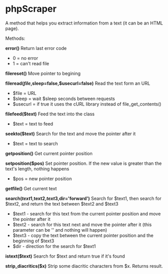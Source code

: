 phpScraper
==========

A method that helps you extract information from a text (it can be an HTML page).

Methods:

**error()**
Return last error code
* 0 = no error
* 1 = can't read file

**filereset()**
Move pointer to begining

**fileread($file,$sleep=false,$usecurl=false)**
Read the text form an URL

* $file = URL
* $sleep = wait $sleep seconds between requests
* $usecurl = if true it uses the cURL library instead of file_get_contents()

**filefeed($text)**
Feed the text into the class

* $text = text to feed

**seekto($text)**
Search for the text and move the pointer after it

* $text = text to search

**getposition()**
Get current pointer position

**setposition($pos)**
Set pointer position. If the new value is greater than the text's length, nothing happens

* $pos = new pointer position

**getfile()**
Get current text

**search($text1,$text2,$text3,$dir='forward')**
Search for $text1, then search for $text2, and return the text between $text2 and $text3

* $text1 - search for this text from the current pointer position and move the pointer after it
* $text2 - search for this text next and move the pointer after it (this parameter can be '' and nothing will happen)
* $text3 - copy the text between the current pointer position and the beginning of $text3
* $dir - direction for the search for $text1

**istext($text)**
Search for $text and return true if it's found

**strip_diacritics($x)**
Strip some diacritic characters from $x. Returns result.